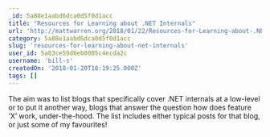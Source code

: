 ```yaml
---
_id: 5a88e1aabd6dca0d5f0d1acc
title: "Resources for Learning about .NET Internals"
url: 'http://mattwarren.org/2018/01/22/Resources-for-Learning-about-.NET-Internals/'
category: 5a88e1aabd6dca0d5f0d1acc
slug: 'resources-for-learning-about-net-internals'
user_id: 5a83ce59d6eb0005c4ecda2c
username: 'bill-s'
createdOn: '2018-01-20T18:19:25.000Z'
tags: []
---
```


The aim was to list blogs that specifically cover .NET internals at a low-level or to put it another way, blogs that answer the question how does feature ‘X’ work, under-the-hood. The list includes either typical posts for that blog, or just some of my favourites!
